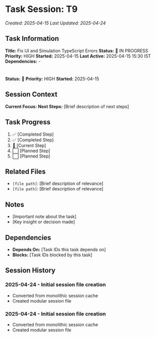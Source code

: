 # Task Session: T9
*Created: 2025-04-15*
*Last Updated: 2025-04-24*

## Task Information
**Title:** Fix UI and Simulation TypeScript Errors
**Status:** 🔄 IN PROGRESS
**Priority:** HIGH
**Started:** 2025-04-15
**Last Active:** 2025-04-15 15:30 IST
**Dependencies:** -

#
**Status:** 🔄
**Priority:** HIGH
**Started:** 2025-04-15

## Session Context
**Current Focus:** 
**Next Steps:** [Brief description of next steps]

## Task Progress
1. ✅ [Completed Step]
2. ✅ [Completed Step]
3. 🔄 [Current Step]
4. ⬜ [Planned Step]
5. ⬜ [Planned Step]

## Related Files
- `[file path]`: [Brief description of relevance]
- `[file path]`: [Brief description of relevance]

## Notes
- [Important note about the task]
- [Key insight or decision made]

## Dependencies
- **Depends On:** [Task IDs this task depends on]
- **Blocks:** [Task IDs blocked by this task]

## Session History
### 2025-04-24 - Initial session file creation
- Converted from monolithic session cache
- Created modular session file

### 2025-04-24 - Initial session file creation
- Converted from monolithic session cache
- Created modular session file
